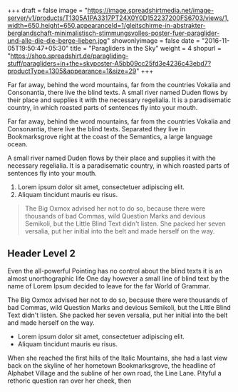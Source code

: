 +++
draft = false
image = "https://image.spreadshirtmedia.net/image-server/v1/products/T1305A1PA3317PT24X0Y0D152237200FS6703/views/1,width=650,height=650,appearanceId=1/gleitschirme-in-abstrakter-berglandschaft-minimalistisch-stimmungsvolles-poster-fuer-paraglider-und-alle-die-die-berge-lieben.jpg"
showonlyimage = false
date = "2016-11-05T19:50:47+05:30"
title = "Paragliders in the Sky"
weight = 4
shopurl = "https://shop.spreadshirt.de/paragliding-stuff/paragliders+in+the+skyposter-A5bb09cc25fd3e4236c43ebd7?productType=1305&appearance=1&size=29"
+++

Far far away, behind the word mountains, far from the countries Vokalia and Consonantia, there live the blind texts. A small river named Duden flows by their place and supplies it with the necessary regelialia. It is a paradisematic country, in which roasted parts of sentences fly into your mouth.
<!--more-->

Far far away, behind the word mountains, far from the countries Vokalia and Consonantia, there live the blind texts. Separated they live in Bookmarksgrove right at the coast of the Semantics, a large language ocean.

A small river named Duden flows by their place and supplies it with the necessary regelialia. It is a paradisematic country, in which roasted parts of sentences fly into your mouth.

1. Lorem ipsum dolor sit amet, consectetuer adipiscing elit.
2. Aliquam tincidunt mauris eu risus.

> The Big Oxmox advised her not to do so, because there were thousands of bad Commas, wild Question Marks and devious Semikoli, but the Little Blind Text didn't listen. She packed her seven versalia, put her initial into the belt and made herself on the way.

## Header Level 2

Even the all-powerful Pointing has no control about the blind texts it is an almost unorthographic life One day however a small line of blind text by the name of Lorem Ipsum decided to leave for the far World of Grammar.

The Big Oxmox advised her not to do so, because there were thousands of bad Commas, wild Question Marks and devious Semikoli, but the Little Blind Text didn't listen. She packed her seven versalia, put her initial into the belt and made herself on the way.

* Lorem ipsum dolor sit amet, consectetuer adipiscing elit.
* Aliquam tincidunt mauris eu risus.

When she reached the first hills of the Italic Mountains, she had a last view back on the skyline of her hometown Bookmarksgrove, the headline of Alphabet Village and the subline of her own road, the Line Lane. Pityful a rethoric question ran over her cheek, then  
